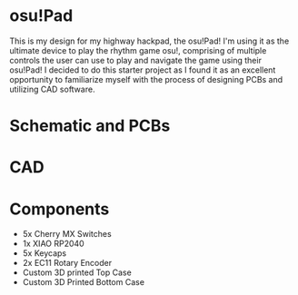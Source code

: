 # osu!Pad
This is my design for my highway hackpad, the osu!Pad! I'm using it as the ultimate device to play the rhythm game osu!, comprising of multiple controls the user can use to play and navigate the game using their osu!Pad!
I decided to do this starter project as I found it as an excellent opportunity to familiarize myself with the process of designing PCBs and utilizing CAD software.

# Schematic and PCBs

# CAD

# Components
- 5x Cherry MX Switches
- 1x XIAO RP2040
- 5x Keycaps
- 2x EC11 Rotary Encoder
- Custom 3D printed Top Case
- Custom 3D Printed Bottom Case

